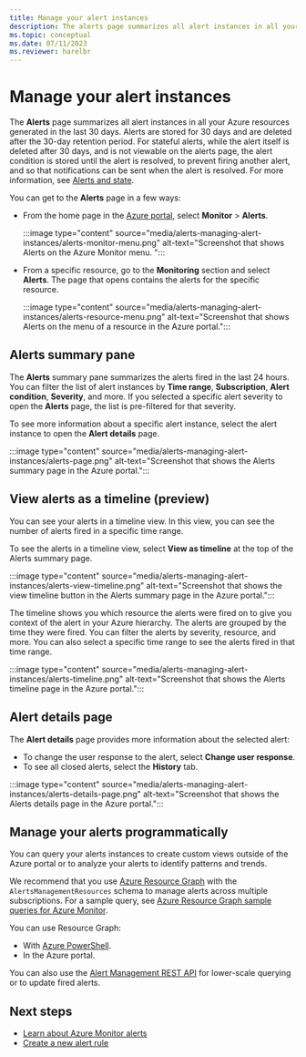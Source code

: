 ```yaml
---
title: Manage your alert instances
description: The alerts page summarizes all alert instances in all your Azure resources generated in the last 30 days and allows you to manage your alert instances.
ms.topic: conceptual
ms.date: 07/11/2023
ms.reviewer: harelbr
---
```

# Manage your alert instances
The **Alerts** page summarizes all alert instances in all your Azure resources generated in the last 30 days. Alerts are stored for 30 days and are deleted after the 30-day retention period. 
For stateful alerts, while the alert itself is deleted after 30 days, and is not viewable on the alerts page, the alert condition is stored until the alert is resolved, to prevent firing another alert, and so that notifications can be sent when the alert is resolved. For more information, see [Alerts and state](alerts-overview.md#alerts-and-state).

You can get to the **Alerts** page in a few ways:

- From the home page in the [Azure portal](https://portal.azure.com/), select **Monitor** > **Alerts**.  

  :::image type="content" source="media/alerts-managing-alert-instances/alerts-monitor-menu.png" alt-text="Screenshot that shows Alerts on the Azure Monitor menu. ":::
  
- From a specific resource, go to the **Monitoring** section and select **Alerts**. The page that opens contains the alerts for the specific resource.

  :::image type="content" source="media/alerts-managing-alert-instances/alerts-resource-menu.png" alt-text="Screenshot that shows Alerts on the menu of a resource in the Azure portal.":::

## Alerts summary pane

The **Alerts** summary pane summarizes the alerts fired in the last 24 hours. You can filter the list of alert instances by **Time range**, **Subscription**, **Alert condition**, **Severity**, and more. If you selected a specific alert severity to open the **Alerts** page, the list is pre-filtered for that severity.

To see more information about a specific alert instance, select the alert instance to open the **Alert details** page.

  :::image type="content" source="media/alerts-managing-alert-instances/alerts-page.png" alt-text="Screenshot that shows the Alerts summary page in the Azure portal.":::



## View alerts as a timeline (preview)

You can see your alerts in a timeline view. In this view, you can see the number of alerts fired in a specific time range. 

To see the alerts in a timeline view, select **View as timeline** at the top of the Alerts summary page.

  :::image type="content" source="media/alerts-managing-alert-instances/alerts-view-timeline.png" alt-text="Screenshot that shows the view timeline button in the Alerts summary page in the Azure portal.":::

The timeline shows you which resource the alerts were fired on to give you context of the alert in your Azure hierarchy. The alerts are grouped by the time they were fired. You can filter the alerts by severity, resource, and more. You can also select a specific time range to see the alerts fired in that time range.

  :::image type="content" source="media/alerts-managing-alert-instances/alerts-timeline.png" alt-text="Screenshot that shows the Alerts timeline page in the Azure portal.":::
## Alert details page

The **Alert details** page provides more information about the selected alert:

 - To change the user response to the alert, select **Change user response**.
 - To see all closed alerts, select the **History** tab.  

:::image type="content" source="media/alerts-managing-alert-instances/alerts-details-page.png" alt-text="Screenshot that shows the Alerts details page in the Azure portal.":::

## Manage your alerts programmatically

You can query your alerts instances to create custom views outside of the Azure portal or to analyze your alerts to identify patterns and trends.

We recommend that you use [Azure Resource Graph](https://portal.azure.com/?feature.customportal=false#blade/HubsExtension/ArgQueryBlade) with the `AlertsManagementResources` schema to manage alerts across multiple subscriptions. For a sample query, see [Azure Resource Graph sample queries for Azure Monitor](../resource-graph-samples.md).

You can use Resource Graph:
 - With [Azure PowerShell](/powershell/module/az.monitor/).
 - In the Azure portal.

You can also use the [Alert Management REST API](/rest/api/monitor/alertsmanagement/alerts) for lower-scale querying or to update fired alerts.

## Next steps

- [Learn about Azure Monitor alerts](./alerts-overview.md)
- [Create a new alert rule](alerts-log.md)
